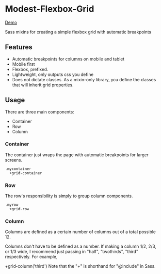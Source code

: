 Modest-Flexbox-Grid
===================

[Demo](http://ajkochanowicz.github.io/Modest-Flexbox-Grid)

Sass mixins for creating a simple flexbox grid with automatic breakpoints

Features
--------

- Automatic breakpoints for columns on mobile and tablet
- Mobile first
- Flexbox, prefixed.
- Lightweight, only outputs css you define
- Does not dictate classes. As a mixin-only library, you define the classes that will inherit grid properties.

Usage
-----

There are three main components:

- Container
- Row
- Column

### Container

The container just wraps the page with automatic breakpoints for larger screens.

    .mycontainer
      +grid-container

### Row

The row's responsibility is simply to group column components.

    .myrow
      +grid-row

### Column

Columns are defined as a certain number of columns out of a total possible 12.

Columns don't have to be defined as a number. If making a column 1/2, 2/3, or 1/3 wide, I recommend just passing in "half", "twothirds", "third" respectively. For example,

+grid-column('third')
Note that the "+" is shorthand for "@include" in Sass.
